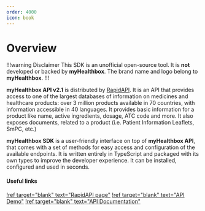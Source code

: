 ```yaml
---
order: 4000
icon: book
---
```

# Overview

!!!warning Disclaimer
This SDK is an unofficial open-source tool. It is **not** developed or backed by **myHealthbox**. The brand name and logo belong to **myHealthbox**.
!!!

**myHealthbox API v2.1** is distributed by [RapidAPI](https://rapidapi.com/roblat/api/myhealthbox). It is an API that provides access to one of the largest databases of information on medicines and healthcare products: over 3 million products available in 70 countries, with information accessible in 40 languages. It provides basic information for a product like name, active ingredients, dosage, ATC code and more. It also exposes documents, related to a product (i.e. Patient Information Leaflets, SmPC, etc.)

**myHealthbox SDK** is a user-friendly interface on top of **myHealthbox API**, that comes with a set of methods for easy access and configuration of the available endpoints. It is written entirely in TypeScript and packaged with its own types to improve the developer experience. It can be installed, configured and used in seconds.

#### Useful links
[!ref target="blank" text="RapidAPI page"](https://rapidapi.com/roblat/api/myhealthbox)
[!ref target="blank" text="API Demo"](https://myhealthbox.eu)
[!ref target="blank" text="API Documentation"](https://developers.myhealthbox.eu/docs/API_Developers_Manual_v21.pdf)


